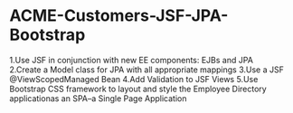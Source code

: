 # ACME-Customers-JSF-JPA-Bootstrap
 
1.Use JSF in conjunction with new EE components: EJBs and JPA<br/>
2.Create a Model class for JPA with all appropriate mappings
3.Use a JSF @ViewScopedManaged Bean
4.Add Validation to JSF Views
5.Use Bootstrap CSS framework to layout and style the Employee Directory applicationas an SPA–a Single Page Application
